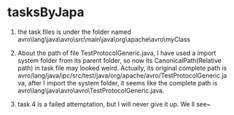 # tasksByJapa

1. the task files is under the folder named avro\lang\java\avro\src\main\java\org\apache\avro\myClass

2. About the path of file TestProtocolGeneric.java, I have used a import system folder from its parent folder, so now its CanonicalPath(Relative path) in task file may looked weird. 
Actually, its original complete path is avro/lang/java/ipc/src/test/java/org/apache/avro/TestProtocolGeneric.java, 
after I import the system folder, it seems like the complete path is avro\lang\java\avro\avro\TestProtocolGeneric.java. 

3. task 4 is a failed attemptation, but I will never give it up. We ll see~ 
